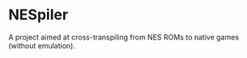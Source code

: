 # NESpiler

A project aimed at cross-transpiling from NES ROMs to native games (without emulation).
